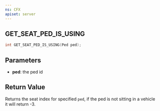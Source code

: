 ```yaml
---
ns: CFX
apiset: server
---
```

## GET_SEAT_PED_IS_USING

```c
int GET_SEAT_PED_IS_USING(Ped ped);
```

## Parameters
* **ped**: the ped id

## Return Value
Returns the seat index for specified `ped`, if the ped is not sitting in a vehicle it will return -3.
